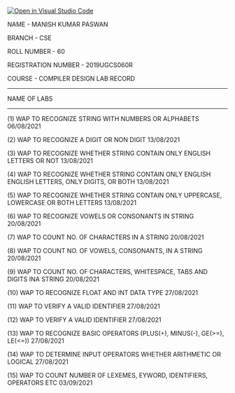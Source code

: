 [![Open in Visual Studio Code](https://classroom.github.com/assets/open-in-vscode-f059dc9a6f8d3a56e377f745f24479a46679e63a5d9fe6f495e02850cd0d8118.svg)](https://classroom.github.com/online_ide?assignment_repo_id=5571471&assignment_repo_type=AssignmentRepo)

NAME - MANISH KUMAR PASWAN 

BRANCH - CSE

ROLL NUMBER - 60

REGISTRATION NUMBER - 2019UGCS060R

COURSE - COMPILER DESIGN LAB RECORD

--------------------------------------------------------------------------------------------------------------------------

NAME OF LABS

----------------------------------------------------------------------------------------------------------------------------

(1) WAP TO RECOGNIZE STRING WITH NUMBERS OR ALPHABETS                               06/08/2021

(2) WAP TO RECOGNIZE A DIGIT OR NON DIGIT 13/08/2021

(3) WAP TO RECOGNIZE WHETHER STRING CONTAIN ONLY ENGLISH LETTERS OR NOT 13/08/2021

(4) WAP TO RECOGNIZE WHETHER STRING CONTAIN ONLY ENGLISH ENGLISH LETTERS, ONLY DIGITS, OR BOTH 13/08/2021

(5) WAP TO RECOGNIZE WHETHER STRING CONTAIN ONLY UPPERCASE, LOWERCASE OR BOTH LETTERS 13/08/2021

(6) WAP TO RECOGNIZE VOWELS OR CONSONANTS IN STRING 20/08/2021

(7) WAP TO COUNT NO. OF CHARACTERS IN A STRING 20/08/2021

(8) WAP TO COUNT NO. OF VOWELS, CONSONANTS, IN A STRING 20/08/2021

(9) WAP TO COUNT NO. OF CHARACTERS, WHITESPACE, TABS AND DIGITS INA STRING 20/08/2021

(10) WAP TO RECOGNIZE FLOAT AND INT DATA TYPE 27/08/2021

(11) WAP TO VERIFY A VALID IDENTIFIER 27/08/2021

(12) WAP TO VERIFY A VALID IDENTIFIER 27/08/2021

(13) WAP TO RECOGNIZE BASIC OPERATORS (PLUS(+), MINUS(-), GE(>=), LE(<=)) 27/08/2021

(14) WAP TO DETERMINE INPUT OPERATORS WHETHER ARITHMETIC OR LOGICAL 27/08/2021

(15) WAP TO COUNT NUMBER OF LEXEMES, EYWORD, IDENTIFIERS, OPERATORS ETC 03/09/2021
